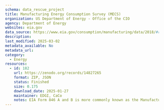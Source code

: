 ```yaml
---
schema: data_rescue_project 
title: Manufacturing Energy Consumption Survey (MECS)
organization: US Department of Energy - Office of the CIO
agency: Department of Energy
websites: eia.gov
data_source: https://www.eia.gov/consumption/manufacturing/data/2018/#r13
description: 
last_modified: 2025-03-02
metadata_available: No
metadata_url: 
category:
  - Energy 
resources:
  - id: 182
    url: https://zenodo.org/records/14827265
    format: ZIP, JSON
    status: Finished
    size: 0.175
    download_date: 2025-01-27
    maintainer: EDGI, CaCo
    notes: EIA Form 846 A and B is more commonly known as the Manufacturing Energy Consumption Survey (MECS). MECS is a national sample survey that collects information on the stock of U.S. manufacturing establishment, their energy-related building characteristics, and their energy consumption and expenditures. MECS is conducted every four years.
---
```

